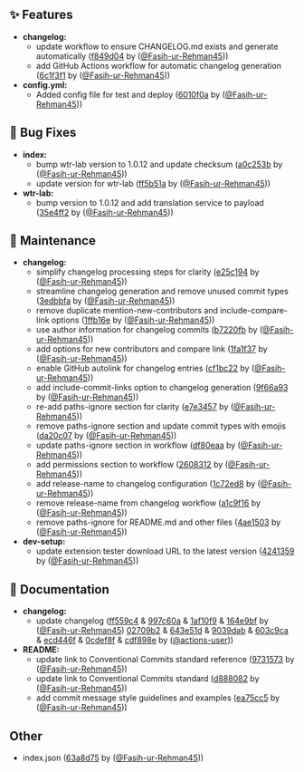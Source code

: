 ## ✨ Features
* **changelog:**
  * update workflow to ensure CHANGELOG.md exists and generate automatically ([f849d04](https://github.com/Fasih-ur-Rehman45/Extensions/commit/f849d04) by ([@Fasih-ur-Rehman45](https://github.com/Fasih-ur-Rehman45)))
  * add GitHub Actions workflow for automatic changelog generation ([6c1f3f1](https://github.com/Fasih-ur-Rehman45/Extensions/commit/6c1f3f1) by ([@Fasih-ur-Rehman45](https://github.com/Fasih-ur-Rehman45)))
* **config.yml:**
  * Added config file for test and deploy ([6010f0a](https://github.com/Fasih-ur-Rehman45/Extensions/commit/6010f0a) by ([@Fasih-ur-Rehman45](https://github.com/Fasih-ur-Rehman45)))

## 🐛 Bug Fixes
* **index:**
  * bump wtr-lab version to 1.0.12 and update checksum ([a0c253b](https://github.com/Fasih-ur-Rehman45/Extensions/commit/a0c253b) by ([@Fasih-ur-Rehman45](https://github.com/Fasih-ur-Rehman45)))
  * update version for wtr-lab ([ff5b51a](https://github.com/Fasih-ur-Rehman45/Extensions/commit/ff5b51a) by ([@Fasih-ur-Rehman45](https://github.com/Fasih-ur-Rehman45)))
* **wtr-lab:**
  * bump version to 1.0.12 and add translation service to payload ([35e4ff2](https://github.com/Fasih-ur-Rehman45/Extensions/commit/35e4ff2) by ([@Fasih-ur-Rehman45](https://github.com/Fasih-ur-Rehman45)))

## 🔧 Maintenance
* **changelog:**
  * simplify changelog processing steps for clarity ([e25c194](https://github.com/Fasih-ur-Rehman45/Extensions/commit/e25c194) by ([@Fasih-ur-Rehman45](https://github.com/Fasih-ur-Rehman45)))
  * streamline changelog generation and remove unused commit types ([3edbbfa](https://github.com/Fasih-ur-Rehman45/Extensions/commit/3edbbfa) by ([@Fasih-ur-Rehman45](https://github.com/Fasih-ur-Rehman45)))
  * remove duplicate mention-new-contributors and include-compare-link options ([1ffb16e](https://github.com/Fasih-ur-Rehman45/Extensions/commit/1ffb16e) by ([@Fasih-ur-Rehman45](https://github.com/Fasih-ur-Rehman45)))
  * use author information for changelog commits ([b7220fb](https://github.com/Fasih-ur-Rehman45/Extensions/commit/b7220fb) by ([@Fasih-ur-Rehman45](https://github.com/Fasih-ur-Rehman45)))
  * add options for new contributors and compare link ([1fa1f37](https://github.com/Fasih-ur-Rehman45/Extensions/commit/1fa1f37) by ([@Fasih-ur-Rehman45](https://github.com/Fasih-ur-Rehman45)))
  * enable GitHub autolink for changelog entries ([cf1bc22](https://github.com/Fasih-ur-Rehman45/Extensions/commit/cf1bc22) by ([@Fasih-ur-Rehman45](https://github.com/Fasih-ur-Rehman45)))
  * add include-commit-links option to changelog generation ([9f66a93](https://github.com/Fasih-ur-Rehman45/Extensions/commit/9f66a93) by ([@Fasih-ur-Rehman45](https://github.com/Fasih-ur-Rehman45)))
  * re-add paths-ignore section for clarity ([e7e3457](https://github.com/Fasih-ur-Rehman45/Extensions/commit/e7e3457) by ([@Fasih-ur-Rehman45](https://github.com/Fasih-ur-Rehman45)))
  * remove paths-ignore section and update commit types with emojis ([da20c07](https://github.com/Fasih-ur-Rehman45/Extensions/commit/da20c07) by ([@Fasih-ur-Rehman45](https://github.com/Fasih-ur-Rehman45)))
  * update paths-ignore section in workflow ([df80eaa](https://github.com/Fasih-ur-Rehman45/Extensions/commit/df80eaa) by ([@Fasih-ur-Rehman45](https://github.com/Fasih-ur-Rehman45)))
  * add permissions section to workflow ([2608312](https://github.com/Fasih-ur-Rehman45/Extensions/commit/2608312) by ([@Fasih-ur-Rehman45](https://github.com/Fasih-ur-Rehman45)))
  * add release-name to changelog configuration ([1c72ed8](https://github.com/Fasih-ur-Rehman45/Extensions/commit/1c72ed8) by ([@Fasih-ur-Rehman45](https://github.com/Fasih-ur-Rehman45)))
  * remove release-name from changelog workflow ([a1c9f16](https://github.com/Fasih-ur-Rehman45/Extensions/commit/a1c9f16) by ([@Fasih-ur-Rehman45](https://github.com/Fasih-ur-Rehman45)))
  * remove paths-ignore for README.md and other files ([4ae1503](https://github.com/Fasih-ur-Rehman45/Extensions/commit/4ae1503) by ([@Fasih-ur-Rehman45](https://github.com/Fasih-ur-Rehman45)))
* **dev-setup:**
  * update extension tester download URL to the latest version ([4241359](https://github.com/Fasih-ur-Rehman45/Extensions/commit/4241359) by ([@Fasih-ur-Rehman45](https://github.com/Fasih-ur-Rehman45)))

## 📝 Documentation
* **changelog:**
  * update changelog ([ff559c4](https://github.com/Fasih-ur-Rehman45/Extensions/commit/ff559c4) & [997c60a](https://github.com/Fasih-ur-Rehman45/Extensions/commit/997c60a) & [1af10f9](https://github.com/Fasih-ur-Rehman45/Extensions/commit/1af10f9) & [164e9bf](https://github.com/Fasih-ur-Rehman45/Extensions/commit/164e9bf) by ([@Fasih-ur-Rehman45](https://github.com/Fasih-ur-Rehman45)) [02709b2](https://github.com/Fasih-ur-Rehman45/Extensions/commit/02709b2) & [643e51d](https://github.com/Fasih-ur-Rehman45/Extensions/commit/643e51d) & [9039dab](https://github.com/Fasih-ur-Rehman45/Extensions/commit/9039dab) & [603c9ca](https://github.com/Fasih-ur-Rehman45/Extensions/commit/603c9ca) & [ecd446f](https://github.com/Fasih-ur-Rehman45/Extensions/commit/ecd446f) & [0cdef8f](https://github.com/Fasih-ur-Rehman45/Extensions/commit/0cdef8f) & [cdf898e](https://github.com/Fasih-ur-Rehman45/Extensions/commit/cdf898e) by ([@actions-user](https://github.com/actions-user)))
* **README:**
  * update link to Conventional Commits standard reference ([9731573](https://github.com/Fasih-ur-Rehman45/Extensions/commit/9731573) by ([@Fasih-ur-Rehman45](https://github.com/Fasih-ur-Rehman45)))
  * update link to Conventional Commits standard ([d888082](https://github.com/Fasih-ur-Rehman45/Extensions/commit/d888082) by ([@Fasih-ur-Rehman45](https://github.com/Fasih-ur-Rehman45)))
  * add commit message style guidelines and examples ([ea75cc5](https://github.com/Fasih-ur-Rehman45/Extensions/commit/ea75cc5) by ([@Fasih-ur-Rehman45](https://github.com/Fasih-ur-Rehman45)))

## Other
* index.json ([63a8d75](https://github.com/Fasih-ur-Rehman45/Extensions/commit/63a8d75) by ([@Fasih-ur-Rehman45](https://github.com/Fasih-ur-Rehman45)))

